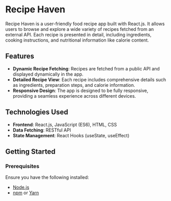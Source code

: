 # Recipe Haven

Recipe Haven is a user-friendly food recipe app built with React.js. It allows users to browse and explore a wide variety of recipes fetched from an external API. Each recipe is presented in detail, including ingredients, cooking instructions, and nutritional information like calorie content.

## Features

- **Dynamic Recipe Fetching**: Recipes are fetched from a public API and displayed dynamically in the app.
- **Detailed Recipe View**: Each recipe includes comprehensive details such as ingredients, preparation steps, and calorie information.
- **Responsive Design**: The app is designed to be fully responsive, providing a seamless experience across different devices.

## Technologies Used

- **Frontend**: React.js, JavaScript (ES6), HTML, CSS
- **Data Fetching**: RESTful API
- **State Management**: React Hooks (useState, useEffect)

## Getting Started

### Prerequisites

Ensure you have the following installed:

- [Node.js](https://nodejs.org/)
- [npm](https://www.npmjs.com/) or [Yarn](https://yarnpkg.com/)


